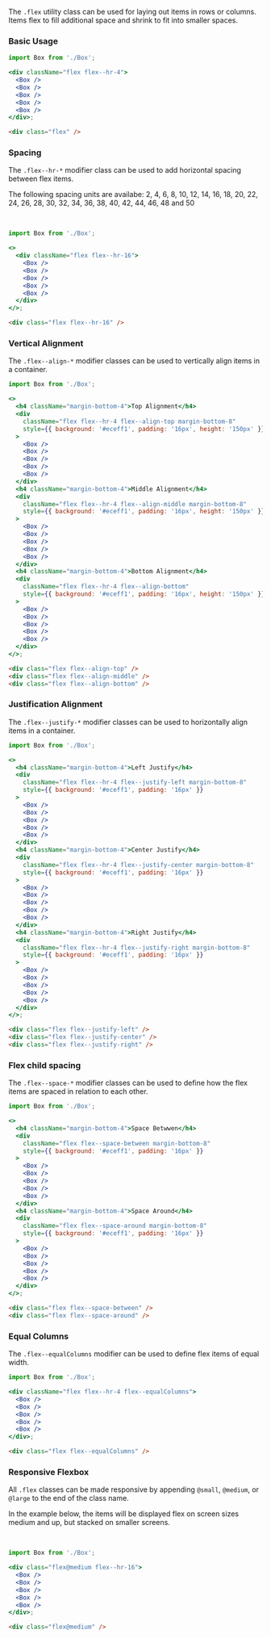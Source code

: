 The `.flex` utility class can be used for laying out items in rows or columns. Items flex to fill additional space and shrink to fit into smaller spaces.

### Basic Usage

```jsx noeditor
import Box from './Box';

<div className="flex flex--hr-4">
  <Box />
  <Box />
  <Box />
  <Box />
  <Box />
</div>;
```

```html
<div class="flex" />
```

### Spacing

The `.flex--hr-*` modifier class can be used to add horizontal spacing between flex items.

The following spacing units are availabe: 2, 4, 6, 8, 10, 12, 14, 16, 18, 20, 22, 24, 26, 28, 30, 32, 34, 36, 38, 40, 42,
44, 46, 48 and 50

<br />

```jsx noeditor
import Box from './Box';

<>
  <div className="flex flex--hr-16">
    <Box />
    <Box />
    <Box />
    <Box />
    <Box />
  </div>
</>;
```

```html
<div class="flex flex--hr-16" />
```

### Vertical Alignment

The `.flex--align-*` modifier classes can be used to vertically align items in a container.

```jsx noeditor
import Box from './Box';

<>
  <h4 className="margin-bottom-4">Top Alignment</h4>
  <div
    className="flex flex--hr-4 flex--align-top margin-bottom-8"
    style={{ background: '#eceff1', padding: '16px', height: '150px' }}
  >
    <Box />
    <Box />
    <Box />
    <Box />
    <Box />
  </div>
  <h4 className="margin-bottom-4">Middle Alignment</h4>
  <div
    className="flex flex--hr-4 flex--align-middle margin-bottom-8"
    style={{ background: '#eceff1', padding: '16px', height: '150px' }}
  >
    <Box />
    <Box />
    <Box />
    <Box />
    <Box />
  </div>
  <h4 className="margin-bottom-4">Bottom Alignment</h4>
  <div
    className="flex flex--hr-4 flex--align-bottom"
    style={{ background: '#eceff1', padding: '16px', height: '150px' }}
  >
    <Box />
    <Box />
    <Box />
    <Box />
    <Box />
  </div>
</>;
```

```html
<div class="flex flex--align-top" />
<div class="flex flex--align-middle" />
<div class="flex flex--align-bottom" />
```

### Justification Alignment

The `.flex--justify-*` modifier classes can be used to horizontally align items in a container.

```jsx noeditor
import Box from './Box';

<>
  <h4 className="margin-bottom-4">Left Justify</h4>
  <div
    className="flex flex--hr-4 flex--justify-left margin-bottom-8"
    style={{ background: '#eceff1', padding: '16px' }}
  >
    <Box />
    <Box />
    <Box />
    <Box />
    <Box />
  </div>
  <h4 className="margin-bottom-4">Center Justify</h4>
  <div
    className="flex flex--hr-4 flex--justify-center margin-bottom-8"
    style={{ background: '#eceff1', padding: '16px' }}
  >
    <Box />
    <Box />
    <Box />
    <Box />
    <Box />
  </div>
  <h4 className="margin-bottom-4">Right Justify</h4>
  <div
    className="flex flex--hr-4 flex--justify-right margin-bottom-8"
    style={{ background: '#eceff1', padding: '16px' }}
  >
    <Box />
    <Box />
    <Box />
    <Box />
    <Box />
  </div>
</>;
```

```html
<div class="flex flex--justify-left" />
<div class="flex flex--justify-center" />
<div class="flex flex--justify-right" />
```

### Flex child spacing

The `.flex--space-*` modifier classes can be used to define how the flex items are spaced in relation to each other.

```jsx noeditor
import Box from './Box';

<>
  <h4 className="margin-bottom-4">Space Betwwen</h4>
  <div
    className="flex flex--space-between margin-bottom-8"
    style={{ background: '#eceff1', padding: '16px' }}
  >
    <Box />
    <Box />
    <Box />
    <Box />
    <Box />
  </div>
  <h4 className="margin-bottom-4">Space Around</h4>
  <div
    className="flex flex--space-around margin-bottom-8"
    style={{ background: '#eceff1', padding: '16px' }}
  >
    <Box />
    <Box />
    <Box />
    <Box />
    <Box />
  </div>
</>;
```

```html
<div class="flex flex--space-between" />
<div class="flex flex--space-around" />
```

### Equal Columns

The `.flex--equalColumns` modifier can be used to define flex items of equal width.

```jsx noeditor
import Box from './Box';

<div className="flex flex--hr-4 flex--equalColumns">
  <Box />
  <Box />
  <Box />
  <Box />
  <Box />
</div>;
```

```html
<div class="flex flex--equalColumns" />
```

### Responsive Flexbox

All `.flex` classes can be made responsive by appending `@small`, `@medium`, or `@large` to the end of the class name.

In the example below, the items will be displayed flex on screen sizes medium and up, but stacked on smaller screens.

<br />

```jsx noeditor
import Box from './Box';

<div class="flex@medium flex--hr-16">
  <Box />
  <Box />
  <Box />
  <Box />
  <Box />
</div>;
```

```html
<div class="flex@medium" />
```
